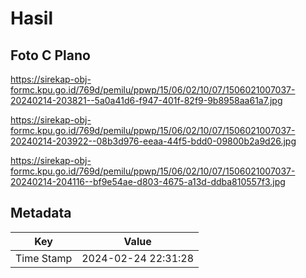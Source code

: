 # Hasil

## Foto C Plano

https://sirekap-obj-formc.kpu.go.id/769d/pemilu/ppwp/15/06/02/10/07/1506021007037-20240214-203821--5a0a41d6-f947-401f-82f9-9b8958aa61a7.jpg

https://sirekap-obj-formc.kpu.go.id/769d/pemilu/ppwp/15/06/02/10/07/1506021007037-20240214-203922--08b3d976-eeaa-44f5-bdd0-09800b2a9d26.jpg

https://sirekap-obj-formc.kpu.go.id/769d/pemilu/ppwp/15/06/02/10/07/1506021007037-20240214-204116--bf9e54ae-d803-4675-a13d-ddba810557f3.jpg


## Metadata

| Key        | Value               |
| ---------- | ------------------- |
| Time Stamp | 2024-02-24 22:31:28 |



